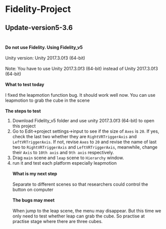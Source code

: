 # Fidelity-Project
## Update-version5-3.6 <br><br>
**Do not use Fidelity. Using Fidelity_v5** <br><br>
Unity version: Unity 2017.3.0f3 (64-bit) <br><br>
Note: You have to use Unity 2017.3.0f3 (64-bit) instead of Unity 2017.3.0f3 (64-bit) <br><br>
**What to test today** <br><br>
I fixed the leapmotion function bug. It should work well now. You can use leapmotion to grab the cube in the scene <br><br>
**The steps to test** <br>
1. Download Fidelity_v5 folder and use unity 2017.3.0f3 (64-bit) to open this project
2. Go to Edit->project settings->input to see if the size of `Axes` is `20`. If yes, check the last two whether they are `RightVRTriggerAxis` and `LeftVRTriggerAxis`. If not, revise `Axes` to `20` and revise the name of last two to `RightVRTriggerAxis` and `LeftVRTriggerAxis`, meanwhile, change their `Axis` to `10th axis` and `9th axis` respectively.
3. Drag `main` scene and `leap` scene to `Hierarchy` window.
4. run it and test each platform especially leapmotion<br><br>
**What is my next step** <br><br>
Separate to different scenes so that researchers could control the button on computer<br><br>
**The bugs may meet**<br><br>
When jump to the leap scene, the menu may disappear. But this time we only need to test whether leap can grab the cube. So practise at practise stage where there are three cubes.
